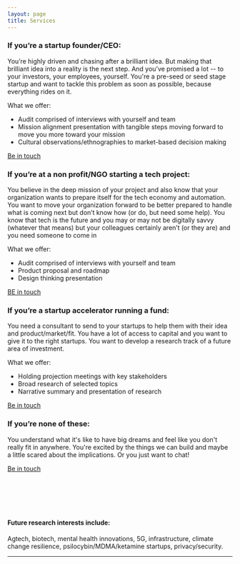 ```yaml
---
layout: page
title: Services
---
```

<meta name="Services" content="Author: Burtch, Allison, 
    Category: 'consultancy, trend reports, technology, future tech'">


### If you’re a startup founder/CEO: 

You’re highly driven and chasing after a brilliant idea. But making that brilliant idea into a reality is the next step. And you’ve promised a lot -- to your investors, your employees, yourself. You're a pre-seed or seed stage startup and want to tackle this problem as soon as possible, because everything rides on it. 

What we offer:
 - Audit comprised of interviews with yourself and team 
 - Mission alignment presentation with tangible steps moving forward to move you more toward your mission
 - Cultural observations/ethnographies to market-based decision making

<span class="improved">
<a href="mailto:hi@irlresear.ch">Be in touch</a></span> 

### If you’re at a non profit/NGO starting a tech project: 

You believe in the deep mission of your project and also know that your organization wants to prepare itself for the tech economy and automation. You want to move your organization forward to be better prepared to handle what is coming next but don’t know how (or do, but need some help). You know that tech is the future and you may or may not be digitally savvy (whatever that means) but your colleagues certainly aren’t (or they are) and you need someone to come in

What we offer:
 - Audit comprised of interviews with yourself and team 
 - Product proposal and roadmap
 - Design thinking presentation


<a href="mailto:hi@irlresear.ch"><span class="improved"></span>BE in touch </a>


### If you’re a startup accelerator running a fund: 
You need a consultant to send to your startups to help them with their idea and product/market/fit. You have a lot of access to capital and you want to give it to the right startups. You want to develop a research track of a future area of investment.  

What we offer:
 - Holding projection meetings with key stakeholders
 - Broad research of selected topics
 - Narrative summary and presentation of research

<span class="improved">
<a href="mailto:hi@irlresear.ch">Be in touch</a></span> 

### If you’re none of these: 
You understand what it's like to have big dreams and feel like you don't really fit in anywhere. You're excited by the things we can build and maybe a little scared about the implications. Or you just want to chat!

<span class="improved">
<a href="mailto:hi@irlresear.ch">Be in touch</a></span> 

<br>
<br><br><br><br><br>

#### Future research interests include: 
Agtech, biotech, mental health innovations, 5G, infrastructure, climate change resilience, psilocybin/MDMA/ketamine startups, privacy/security. 


***